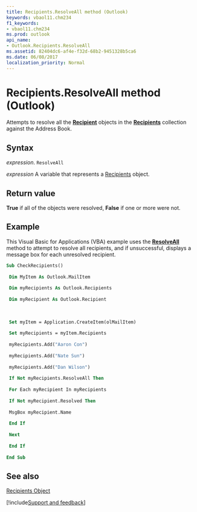 ```yaml
---
title: Recipients.ResolveAll method (Outlook)
keywords: vbaol11.chm234
f1_keywords:
- vbaol11.chm234
ms.prod: outlook
api_name:
- Outlook.Recipients.ResolveAll
ms.assetid: 82404dc6-af4e-f32d-68b2-9451328b5ca6
ms.date: 06/08/2017
localization_priority: Normal
---
```



# Recipients.ResolveAll method (Outlook)

Attempts to resolve all the  **[Recipient](Outlook.Recipient.md)** objects in the **[Recipients](Outlook.Recipients.md)** collection against the Address Book.


## Syntax

_expression_. `ResolveAll`

_expression_ A variable that represents a [Recipients](Outlook.Recipients.md) object.


## Return value

 **True** if all of the objects were resolved, **False** if one or more were not.


## Example

This Visual Basic for Applications (VBA) example uses the  **[ResolveAll](Outlook.Recipients.ResolveAll.md)** method to attempt to resolve all recipients, and if unsuccessful, displays a message box for each unresolved recipient.


```vb
Sub CheckRecipients() 
 
 Dim MyItem As Outlook.MailItem 
 
 Dim myRecipients As Outlook.Recipients 
 
 Dim myRecipient As Outlook.Recipient 
 
 
 
 Set myItem = Application.CreateItem(olMailItem) 
 
 Set myRecipients = myItem.Recipients 
 
 myRecipients.Add("Aaron Con") 
 
 myRecipients.Add("Nate Sun") 
 
 myRecipients.Add("Dan Wilson") 
 
 If Not myRecipients.ResolveAll Then 
 
 For Each myRecipient In myRecipients 
 
 If Not myRecipient.Resolved Then 
 
 MsgBox myRecipient.Name 
 
 End If 
 
 Next 
 
 End If 
 
End Sub
```


## See also


[Recipients Object](Outlook.Recipients.md)

[!include[Support and feedback](~/includes/feedback-boilerplate.md)]
